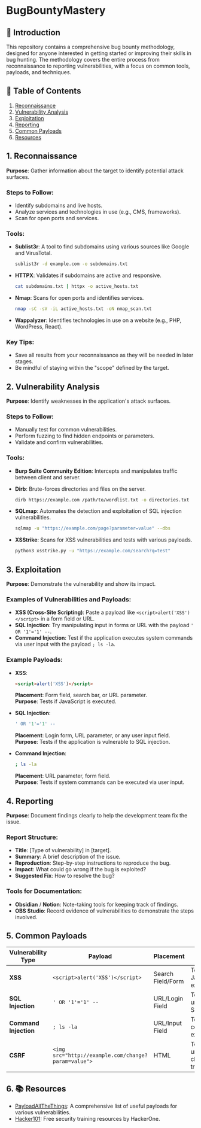 # BugBountyMastery

## 🚀 Introduction
This repository contains a comprehensive bug bounty methodology, designed for anyone interested in getting started or improving their skills in bug hunting. The methodology covers the entire process from reconnaissance to reporting vulnerabilities, with a focus on common tools, payloads, and techniques.

## 🧩 Table of Contents
1. [Reconnaissance](#1-reconnaissance)
2. [Vulnerability Analysis](#2-vulnerability-analysis)
3. [Exploitation](#3-exploitation)
4. [Reporting](#4-reporting)
5. [Common Payloads](#5-common-payloads)
6. [Resources](#6-resources)

## 1. Reconnaissance
**Purpose**: Gather information about the target to identify potential attack surfaces.

### Steps to Follow:
- Identify subdomains and live hosts.
- Analyze services and technologies in use (e.g., CMS, frameworks).
- Scan for open ports and services.

### Tools:
- **Sublist3r**: A tool to find subdomains using various sources like Google and VirusTotal.
    ```bash
    sublist3r -d example.com -o subdomains.txt
    ```

- **HTTPX**: Validates if subdomains are active and responsive.
    ```bash
    cat subdomains.txt | httpx -o active_hosts.txt
    ```

- **Nmap**: Scans for open ports and identifies services.
    ```bash
    nmap -sC -sV -iL active_hosts.txt -oN nmap_scan.txt
    ```

- **Wappalyzer**: Identifies technologies in use on a website (e.g., PHP, WordPress, React).

### Key Tips:
- Save all results from your reconnaissance as they will be needed in later stages.
- Be mindful of staying within the "scope" defined by the target.

## 2. Vulnerability Analysis
**Purpose**: Identify weaknesses in the application's attack surfaces.

### Steps to Follow:
- Manually test for common vulnerabilities.
- Perform fuzzing to find hidden endpoints or parameters.
- Validate and confirm vulnerabilities.

### Tools:
- **Burp Suite Community Edition**: Intercepts and manipulates traffic between client and server.

- **Dirb**: Brute-forces directories and files on the server.
    ```bash
    dirb https://example.com /path/to/wordlist.txt -o directories.txt
    ```

- **SQLmap**: Automates the detection and exploitation of SQL injection vulnerabilities.
    ```bash
    sqlmap -u "https://example.com/page?parameter=value" --dbs
    ```

- **XSStrike**: Scans for XSS vulnerabilities and tests with various payloads.
    ```bash
    python3 xsstrike.py -u "https://example.com/search?q=test"
    ```

## 3. Exploitation
**Purpose**: Demonstrate the vulnerability and show its impact.

### Examples of Vulnerabilities and Payloads:
- **XSS (Cross-Site Scripting)**: Paste a payload like `<script>alert('XSS')</script>` in a form field or URL.
- **SQL Injection**: Try manipulating input in forms or URL with the payload `' OR '1'='1' --`.
- **Command Injection**: Test if the application executes system commands via user input with the payload `; ls -la`.

### Example Payloads:
- **XSS**: 
    ```html
    <script>alert('XSS')</script>
    ```
    **Placement**: Form field, search bar, or URL parameter.  
    **Purpose**: Tests if JavaScript is executed.

- **SQL Injection**:
    ```sql
    ' OR '1'='1' --
    ```
    **Placement**: Login form, URL parameter, or any user input field.  
    **Purpose**: Tests if the application is vulnerable to SQL injection.

- **Command Injection**:
    ```bash
    ; ls -la
    ```
    **Placement**: URL parameter, form field.  
    **Purpose**: Tests if system commands can be executed via user input.

## 4. Reporting
**Purpose**: Document findings clearly to help the development team fix the issue.

### Report Structure:
- **Title**: [Type of vulnerability] in [target].
- **Summary**: A brief description of the issue.
- **Reproduction**: Step-by-step instructions to reproduce the bug.
- **Impact**: What could go wrong if the bug is exploited?
- **Suggested Fix**: How to resolve the bug?

### Tools for Documentation:
- **Obsidian** / **Notion**: Note-taking tools for keeping track of findings.
- **OBS Studio**: Record evidence of vulnerabilities to demonstrate the steps involved.

## 5. Common Payloads

| Vulnerability Type | Payload                                | Placement               | Purpose                                                   |
|--------------------|----------------------------------------|-------------------------|-----------------------------------------------------------|
| **XSS**            | `<script>alert('XSS')</script>`         | Search Field/Form       | Tests if JavaScript is executed.                          |
| **SQL Injection**  | `' OR '1'='1' --`                      | URL/Login Field         | Tests for unprotected SQL queries.                       |
| **Command Injection** | `; ls -la`                          | URL/Input Field         | Tests if system commands are executed.                    |
| **CSRF**           | `<img src="http://example.com/change?param=value">` | HTML                   | Tests if an unauthenticated change can be triggered.      |

## 6. 📚 Resources
- [PayloadAllTheThings](https://github.com/swisskyrepo/PayloadsAllTheThings): A comprehensive list of useful payloads for various vulnerabilities.
- [Hacker101](https://www.hacker101.com/): Free security training resources by HackerOne.

